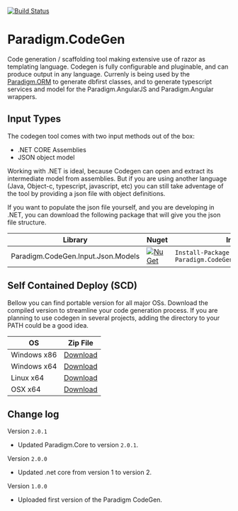 [![Build Status](https://travis-ci.org/MiracleDevs/Paradigm.CodeGen.svg?branch=master)](https://travis-ci.org/MiracleDevs/Paradigm.CodeGen)

# Paradigm.CodeGen
Code generation / scaffolding tool making extensive use of razor as templating language. Codegen is fully configurable and pluginable, and can produce output in any language. Currenly is being used by the [Paradigm.ORM](https://github.com/MiracleDevs/Paradigm.ORM.git) to generate dbfirst classes, and to generate typescript services and model for the Paradigm.AngularJS and Paradigm.Angular wrappers.


Input Types
---

The codegen tool comes with two input methods out of the box:
- .NET CORE Assemblies
- JSON object model

Working with .NET is ideal, because Codegen can open and extract its intermediate model
from assemblies. But if you are using another language (Java, Object-c, typescript, javascript, etc) you
can still take adventage of the tool by providing a json file with object definitions.

If you want to populate the json file yourself, and you are developing in .NET, you can download the
following package that will give you the json file structure.

| Library | Nuget | Install
|-|-|-|
| Paradigm.CodeGen.Input.Json.Models | [![NuGet](https://img.shields.io/nuget/v/Nuget.Core.svg)](https://www.nuget.org/packages/Paradigm.CodeGen.Input.Json.Models/) | `Install-Package Paradigm.CodeGen.Input.Json.Models` |


Self Contained Deploy (SCD)
---

Bellow you can find portable version for all major OSs. Download the compiled version to streamline
your code generation process. If you are planning to use codegen in several projects, adding the directory
to your PATH could be a good idea.

| OS | Zip File |
|-|-|
| Windows x86 | [Download](https://raw.githubusercontent.com/MiracleDevs/Paradigm.CodeGen/master/dist/codegen.win-x86.zip) |
| Windows x64 | [Download](https://raw.githubusercontent.com/MiracleDevs/Paradigm.CodeGen/master/dist/codegen.win-x64.zip) |
| Linux x64   | [Download](https://raw.githubusercontent.com/MiracleDevs/Paradigm.CodeGen/master/dist/codegen.linux-x64.zip) |
| OSX x64     | [Download](https://raw.githubusercontent.com/MiracleDevs/Paradigm.CodeGen/master/dist/codegen.osx-x64.zip) |

Change log
---

Version `2.0.1`
- Updated Paradigm.Core to version `2.0.1`.

Version `2.0.0`
- Updated .net core from version 1 to version 2.

Version `1.0.0`
- Uploaded first version of the Paradigm CodeGen.
